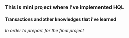 ### This is mini project where I've implemented HQL 
#### Transactions and other knowledges that i've learned 
###### *In order to prepare for the final project*
